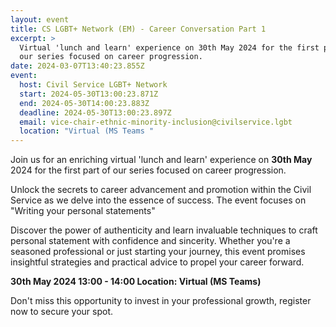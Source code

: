 ```yaml
---
layout: event
title: CS LGBT+ Network (EM) - Career Conversation Part 1
excerpt: >
  Virtual 'lunch and learn' experience on 30th May 2024 for the first part of
  our series focused on career progression. 
date: 2024-03-07T13:40:23.855Z
event:
  host: Civil Service LGBT+ Network
  start: 2024-05-30T13:00:23.871Z
  end: 2024-05-30T14:00:23.883Z
  deadline: 2024-05-30T13:00:23.897Z
  email: vice-chair-ethnic-minority-inclusion@civilservice.lgbt
  location: "Virtual (MS Teams "
---
```

Join us for an enriching virtual 'lunch and learn' experience on **30th May** 2024 for the first part of our series focused on career progression.

Unlock the secrets to career advancement and promotion within the Civil Service as we delve into the essence of success. The event focuses on "Writing your personal statements" 

Discover the power of authenticity and learn invaluable techniques to craft personal statement with confidence and sincerity. Whether you're a seasoned professional or just starting your journey, this event promises insightful strategies and practical advice to propel your career forward.

**30th May 2024 
13:00 - 14:00
Location:  Virtual (MS Teams)**

Don't miss this opportunity to invest in your professional growth, register now to secure your spot.